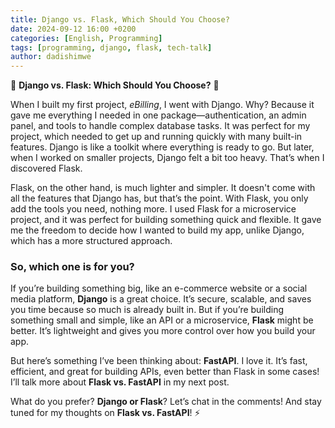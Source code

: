 ```yaml
---
title: Django vs. Flask, Which Should You Choose?
date: 2024-09-12 16:00 +0200
categories: [English, Programming]
tags: [programming, django, flask, tech-talk]
author: dadishimwe
---
```


🚀 **Django vs. Flask: Which Should You Choose?** 🤔

When I built my first project, *eBilling*, I went with Django. Why? Because it gave me everything I needed in one package—authentication, an admin panel, and tools to handle complex database tasks. It was perfect for my project, which needed to get up and running quickly with many built-in features. Django is like a toolkit where everything is ready to go. But later, when I worked on smaller projects, Django felt a bit too heavy. That’s when I discovered Flask.

Flask, on the other hand, is much lighter and simpler. It doesn't come with all the features that Django has, but that’s the point. With Flask, you only add the tools you need, nothing more. I used Flask for a microservice project, and it was perfect for building something quick and flexible. It gave me the freedom to decide how I wanted to build my app, unlike Django, which has a more structured approach.

### So, which one is for you?

If you’re building something big, like an e-commerce website or a social media platform, **Django** is a great choice. It’s secure, scalable, and saves you time because so much is already built in. But if you’re building something small and simple, like an API or a microservice, **Flask** might be better. It’s lightweight and gives you more control over how you build your app.

But here’s something I’ve been thinking about: **FastAPI**. I love it. It’s fast, efficient, and great for building APIs, even better than Flask in some cases! I’ll talk more about **Flask vs. FastAPI** in my next post.

What do you prefer? **Django or Flask**? Let’s chat in the comments! And stay tuned for my thoughts on **Flask vs. FastAPI**! ⚡️
